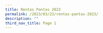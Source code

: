 ```yaml
---
title: Rentas Pantas 2023
permalink: /2023/03/23/rentas-pantas-2023/
description: ""
third_nav_title: Page 1
---
```

